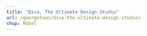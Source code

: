 ```yaml
---
title: "Diva, The Ultimate Design Studio"
url: /georgetown/diva-the-ultimate-design-studio/
shop: Möbel
---
```

